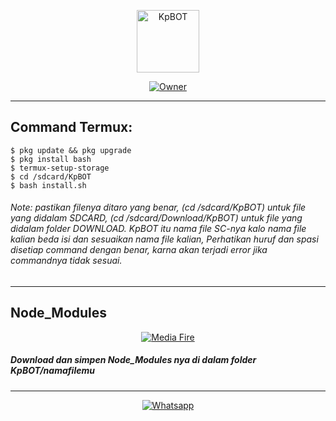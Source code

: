 <p align="center">
<img src="kp.jpg" alt="KpBOT" width="100"/>
</p>
<p align="center">
<a href="https://github.com/Kallpolo"><img title="Owner" src="https://img.shields.io/badge/Github-Kallpolo-red.svg?style=for-the-badge&logo=github"></a>
</p>

---

## Command Termux:
```
$ pkg update && pkg upgrade
$ pkg install bash
$ termux-setup-storage
$ cd /sdcard/KpBOT
$ bash install.sh
```

<h6><p>Note: pastikan filenya ditaro yang benar, (cd /sdcard/KpBOT) untuk file yang didalam SDCARD, (cd /sdcard/Download/KpBOT) untuk file yang didalam folder DOWNLOAD. KpBOT itu nama file SC-nya kalo nama file kalian beda isi dan sesuaikan nama file kalian, Perhatikan huruf dan spasi disetiap command dengan benar, karna akan terjadi error jika commandnya tidak sesuai.</p></h6>

---
## Node_Modules
<p align="center">
<a href="https://www.mediafire.com/file/5sq0a2xofr0v32o/node_modules.zip/file"><img title="Media Fire" src="https://img.shields.io/badge/Node Modules-blue?colorA=%1589F3&style=for-the-badge"></a>
</p>

<p><h5>Download dan simpen Node_Modules nya di dalam folder KpBOT/namafilemu</h5></p>

---
<p align="center">
<a href="https://api.whatsapp.com/send?phone=6287895586056&text=.menu"><img title="Whatsapp" src="https://img.shields.io/badge/KpBOT WHATSAPP-green?colorA=%23ff0000&colorB=%23017e40&style=for-the-badge"></a>
</p>